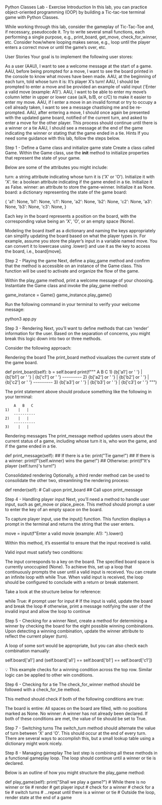 Python Classes Lab - Exercise
Introduction
In this lab, you can practice object-oriented programming (OOP) by building a Tic-tac-toe terminal game with Python Classes.

While working through this lab, consider the gameplay of Tic-Tac-Toe and, if necessary, pseudocode it. Try to write several small functions, each performing a single purpose, e.g., print_board, get_move, check_for_winner, etc. Consider how/where looping makes sense, e.g., loop until the player enters a correct move or until the game’s over, etc.

User Stories
Your goal is to implement the following user stores:

As a user (AAU), I want to see a welcome message at the start of a game.
AAU, before being prompted for a move, I want to see the board printed in the console to know what moves have been made.
AAU, at the beginning of each turn, told whose turn it is: It’s player X’s turn!
AAU, I should be prompted to enter a move and be provided an example of valid input ('Enter a valid move (example: A1)').
AAU, I want to be able to enter my move’s column letter in upper or lower case (a/A, b/B, or c/C) to make it easier to enter my move.
AAU, if I enter a move in an invalid format or try to occupy a cell already taken, I want to see a message chastising me and be re-prompted.
AAU, after entering a move, I should once again be presented with the updated game board, notified of the current turn, and asked to enter a move for the other player. This process should continue until there is a winner or a tie
AAU, I should see a message at the end of the game indicating the winner or stating that the game ended in a tie.
Hints
If you need some guidance with this lab, follow the steps below.

Step 1 - Define a Game class and initialize game state
Create a class called Game. Within the Game class, use the __init__ method to initialize properties that represent the state of your game.

Below are some of the attributes you might include:

turn: a string attribute indicating whose turn it is ('X' or 'O'). Initialize it with 'X'.
tie: a boolean attribute indicating if the game ended in a tie. Initialize it as False.
winner: an attribute to store the game-winner. Initialize it as None.
board: a dictionary representing the state of the game board:

{
  'a1': None, 'b1': None, 'c1': None,
  'a2': None, 'b2': None, 'c2': None,
  'a3': None, 'b3': None, 'c3': None,
}

Each key in the board represents a position on the board, with the corresponding value being an 'X', 'O', or an empty space (None).

Modeling the board itself as a dictionary and naming the keys appropriately can simplify updating the board based on what the player types in. For example, assume you store the player’s input in a variable named move. You can convert it to lowercase using .lower() and use it as the key to access the board, i.e., board[move].

Step 2 - Playing the game
Next, define a play_game method and confirm that the method is accessible on an instance of the Game class. This function will be used to activate and organize the flow of the game.

Within the play_game method, print a welcome message of your choosing.
Instantiate the Game class and invoke the play_game method:

game_instance = Game()
game_instance.play_game()

Run the following command in your terminal to verify your welcome message:

python3 app.py

Step 3 - Rendering
Next, you’ll want to define methods that can ‘render’ information for the user. Based on the separation of concerns, you might break this logic down into two or three methods.

Consider the following approach:

Rendering the board
The print_board method visualizes the current state of the game board.

def print_board(self):
  b = self.board
  print(f"""
        A   B   C
    1)  {b['a1'] or ' '} | {b['b1'] or ' '} | {b['c1'] or ' '}
        ----------
    2)  {b['a2'] or ' '} | {b['b2'] or ' '} | {b['c2'] or ' '}
        ----------
    3)  {b['a3'] or ' '} | {b['b3'] or ' '} | {b['c3'] or ' '}
  """)

The print statement above should produce something like the following in your terminal:

        A   B   C
    1)    |   |
        ----------
    2)    |   |
        ----------
    3)    |   |

Rendering messages
The print_message method updates users about the current status of a game, including whose turn it is, who won the game, and if the game ended in a tie.

  def print_message(self):
    ## If there is a tie: print("Tie game!")
    ## If there is a winner: print(f"{self.winner} wins the game!")
    ## Otherwise: print(f"It's player {self.turn}'s turn!")

Consolidated rendering
Optionally, a third render method can be used to consolidate the other two, streamlining the rendering process:

  def render(self):
    # Call upon print_board
    ## Call upon print_message

Step 4 - Handling player input
Next, you’ll need a method to handle user input, such as get_move or place_piece. This method should prompt a user to enter the key of an empty space on the board.

To capture player input, use the input() function. This function displays a prompt in the terminal and returns the string that the user enters.

move = input(f"Enter a valid movie (example: A1): ").lower()

Within this method, it’s essential to ensure that the input received is valid.

Valid input must satisfy two conditions:

The input corresponds to a key on the board.
The specified board space is currently unoccupied (None).
To achieve this, set up a loop that continuously prompts the user until a valid input is received. You can create an infinite loop with while True. When valid input is received, the loop should be configured to conclude with a return or break statement.

Take a look at the structure below for reference:

  while True:
    # prompt user for input
    # If the input is valid, update the board and break the loop
    # otherwise, print a message notifying the user of the invalid input and allow the loop to continue

Step 5 - Checking for a winner
Next, create a method for determining a winner by checking the board for the eight possible winning combinations. Upon detecting a winning combination, update the winner attribute to reflect the current player (turn).

A loop of some sort would be appropriate, but you can also check each combination manually:

self.board['a1'] and (self.board['a1'] == self.board['b1'] == self.board['c1'])

💡 This example checks for a winning condition across the top row. Similar logic can be applied to other win conditions.

Step 6 - Checking for a tie
The check_for_winner method should be followed with a check_for_tie method.

This method should check if both of the following conditions are true:

The board is entire: All spaces on the board are filled, with no positions marked as None.
No winner: A winner has not already been declared.
If both of these conditions are met, the value of tie should be set to True.

Step 7 - Switching turns
The switch_turn method should alternate the value of turn between 'X' and 'O'. This should occur at the end of every turn. There are several ways to accomplish this, but a small lookup table using a dictionary might work nicely.

Step 8 - Managing gameplay
The last step is combining all these methods in a functional gameplay loop. The loop should continue until a winner or tie is declared.

Below is an outline of how you might structure the play_game method:

  def play_game(self):
    print("Shall we play a game?")
    # While there is no winner or tie
        # render
        # get player input
        # check for a winner
        # check for a tie
        # switch turns
        # ...repeat until there is a winner or tie
    # Outside the loop, render state at the end of a game
